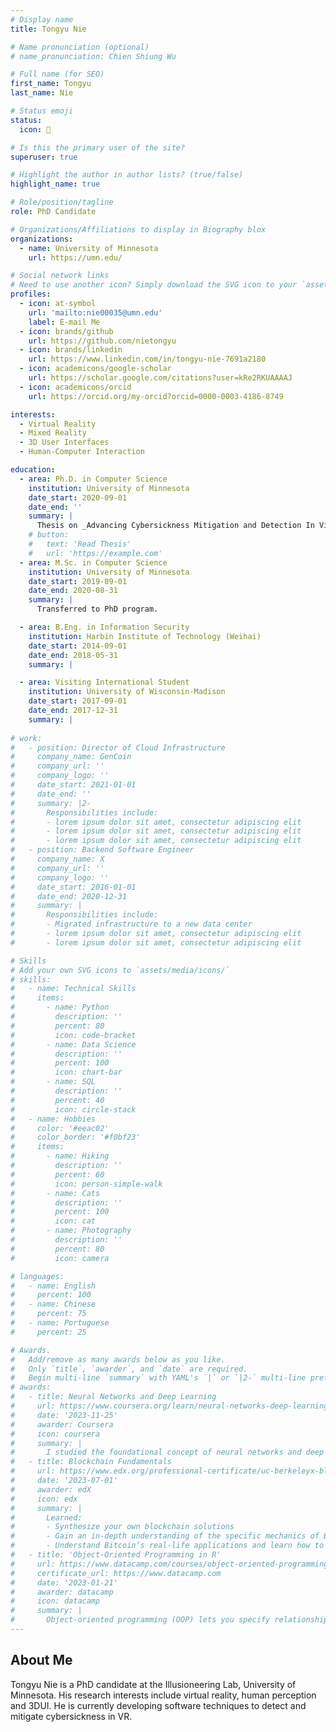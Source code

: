 ```yaml
---
# Display name
title: Tongyu Nie

# Name pronunciation (optional)
# name_pronunciation: Chien Shiung Wu

# Full name (for SEO)
first_name: Tongyu
last_name: Nie

# Status emoji
status:
  icon: 🍚

# Is this the primary user of the site?
superuser: true

# Highlight the author in author lists? (true/false)
highlight_name: true

# Role/position/tagline
role: PhD Candidate

# Organizations/Affiliations to display in Biography blox
organizations:
  - name: University of Minnesota
    url: https://umn.edu/

# Social network links
# Need to use another icon? Simply download the SVG icon to your `assets/media/icons/` folder.
profiles:
  - icon: at-symbol
    url: 'mailto:nie00035@umn.edu'
    label: E-mail Me
  - icon: brands/github
    url: https://github.com/nietongyu
  - icon: brands/linkedin
    url: https://www.linkedin.com/in/tongyu-nie-7691a2180
  - icon: academicons/google-scholar
    url: https://scholar.google.com/citations?user=kRe2RKUAAAAJ
  - icon: academicons/orcid
    url: https://orcid.org/my-orcid?orcid=0000-0003-4186-8749

interests:
  - Virtual Reality
  - Mixed Reality
  - 3D User Interfaces
  - Human-Computer Interaction

education:
  - area: Ph.D. in Computer Science
    institution: University of Minnesota
    date_start: 2020-09-01
    date_end: ''
    summary: |
      Thesis on _Advancing Cybersickness Mitigation and Detection In Virtual Reality_. Supervised by [Evan Suma Rosenberg](https://illusioneering.umn.edu/). 
    # button:
    #   text: 'Read Thesis'
    #   url: 'https://example.com'
  - area: M.Sc. in Computer Science
    institution: University of Minnesota
    date_start: 2019-09-01
    date_end: 2020-08-31
    summary: |
      Transferred to PhD program.

  - area: B.Eng. in Information Security
    institution: Harbin Institute of Technology (Weihai)
    date_start: 2014-09-01
    date_end: 2018-05-31
    summary: |

  - area: Visiting International Student
    institution: University of Wisconsin-Madison
    date_start: 2017-09-01
    date_end: 2017-12-31
    summary: |
 
# work:
#   - position: Director of Cloud Infrastructure
#     company_name: GenCoin
#     company_url: ''
#     company_logo: ''
#     date_start: 2021-01-01
#     date_end: ''
#     summary: |2-
#       Responsibilities include:
#       - lorem ipsum dolor sit amet, consectetur adipiscing elit
#       - lorem ipsum dolor sit amet, consectetur adipiscing elit
#       - lorem ipsum dolor sit amet, consectetur adipiscing elit
#   - position: Backend Software Engineer
#     company_name: X
#     company_url: ''
#     company_logo: ''
#     date_start: 2016-01-01
#     date_end: 2020-12-31
#     summary: |
#       Responsibilities include:
#       - Migrated infrastructure to a new data center
#       - lorem ipsum dolor sit amet, consectetur adipiscing elit
#       - lorem ipsum dolor sit amet, consectetur adipiscing elit

# Skills
# Add your own SVG icons to `assets/media/icons/`
# skills:
#   - name: Technical Skills
#     items:
#       - name: Python
#         description: ''
#         percent: 80
#         icon: code-bracket
#       - name: Data Science
#         description: ''
#         percent: 100
#         icon: chart-bar
#       - name: SQL
#         description: ''
#         percent: 40
#         icon: circle-stack
#   - name: Hobbies
#     color: '#eeac02'
#     color_border: '#f0bf23'
#     items:
#       - name: Hiking
#         description: ''
#         percent: 60
#         icon: person-simple-walk
#       - name: Cats
#         description: ''
#         percent: 100
#         icon: cat
#       - name: Photography
#         description: ''
#         percent: 80
#         icon: camera

# languages:
#   - name: English
#     percent: 100
#   - name: Chinese
#     percent: 75
#   - name: Portuguese
#     percent: 25

# Awards.
#   Add/remove as many awards below as you like.
#   Only `title`, `awarder`, and `date` are required.
#   Begin multi-line `summary` with YAML's `|` or `|2-` multi-line prefix and indent 2 spaces below.
# awards:
#   - title: Neural Networks and Deep Learning
#     url: https://www.coursera.org/learn/neural-networks-deep-learning
#     date: '2023-11-25'
#     awarder: Coursera
#     icon: coursera
#     summary: |
#       I studied the foundational concept of neural networks and deep learning. By the end, I was familiar with the significant technological trends driving the rise of deep learning; build, train, and apply fully connected deep neural networks; implement efficient (vectorized) neural networks; identify key parameters in a neural network’s architecture; and apply deep learning to your own applications.
#   - title: Blockchain Fundamentals
#     url: https://www.edx.org/professional-certificate/uc-berkeleyx-blockchain-fundamentals
#     date: '2023-07-01'
#     awarder: edX
#     icon: edx
#     summary: |
#       Learned:
#       - Synthesize your own blockchain solutions
#       - Gain an in-depth understanding of the specific mechanics of Bitcoin
#       - Understand Bitcoin’s real-life applications and learn how to attack and destroy Bitcoin, Ethereum, smart contracts and Dapps, and alternatives to Bitcoin’s Proof-of-Work consensus algorithm
#   - title: 'Object-Oriented Programming in R'
#     url: https://www.datacamp.com/courses/object-oriented-programming-with-s3-and-r6-in-r
#     certificate_url: https://www.datacamp.com
#     date: '2023-01-21'
#     awarder: datacamp
#     icon: datacamp
#     summary: |
#       Object-oriented programming (OOP) lets you specify relationships between functions and the objects that they can act on, helping you manage complexity in your code. This is an intermediate level course, providing an introduction to OOP, using the S3 and R6 systems. S3 is a great day-to-day R programming tool that simplifies some of the functions that you write. R6 is especially useful for industry-specific analyses, working with web APIs, and building GUIs.
---
```


## About Me

Tongyu Nie is a PhD candidate at the Illusioneering Lab, University of Minnesota. His research interests include virtual reality, human perception and 3DUI. He is currently developing software techniques to detect and mitigate cybersickness in VR.
